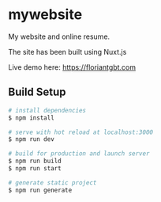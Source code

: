 # mywebsite

My website and online resume.

The site has been built using Nuxt.js

Live demo here: https://floriantgbt.com

## Build Setup

```bash
# install dependencies
$ npm install

# serve with hot reload at localhost:3000
$ npm run dev

# build for production and launch server
$ npm run build
$ npm run start

# generate static project
$ npm run generate
```